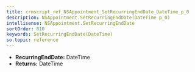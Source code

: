 ```yaml
---
title: crmscript_ref_NSAppointment_SetRecurringEndDate_DateTime_p_0
description: NSAppointment.SetRecurringEndDate(DateTime p_0)
intellisense: NSAppointment.SetRecurringEndDate
sortOrder: 810
keywords: SetRecurringEndDate(DateTime)
so.topic: reference
---
```



* **RecurringEndDate:** DateTime
* **Returns:** DateTime


